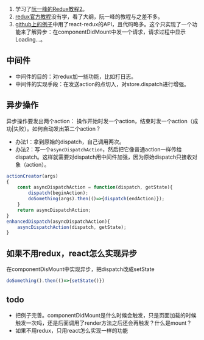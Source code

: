 1. 学习了[阮一峰的Redux教程2][]。
2. [redux官方教程][]没有学，看了大纲，阮一峰的教程与之差不多。
3. [github上的例子][]中用了react-redux的API，且代码略多。这个只实现了一个功能来了解异步：在componentDidMount中发一个请求，请求过程中显示Loading...。

## 中间件
* 中间件的目的：对redux加一些功能，比如打日志。
* 中间件的实现手段：在发送action的点切入，对store.dispatch进行增强。

## 异步操作
异步操作要发出两个action： 操作开始时发一个action，结束时发一个action（成功|失败）。如何自动发出第二个action？
* 办法1：拿到原始的dispatch，自己调用两次。
* 办法2：写一个`asyncDispatchAction`，然后把它像普通action一样传给dispatch。这样就需要对dispatch用中间件加强，因为原始dispatch只接收对象（action）。
``` js
actionCreator(args)
{
    const asyncDispatchAction = function(dispatch, getState){
        dispatch(beginAction);
        doSomething(args).then(()=>{dispatch(endAction)});
    }
    return asyncDispatchAction;
}
enhancedDispatch(asyncDispatchAction){
    asyncDispatchAction(dispatch, getState);
}
```

## 如果不用redux，react怎么实现异步
在componentDisMount中实现异步，把dispatch改成setState
``` js
doSomething().then(()=>{setState()})
```

## todo
* 把例子完善。componentDidMount是什么时候会触发，只是页面加载的时候触发一次吗，还是后面调用了render方法之后还会再触发？什么是mount？
* 如果不用redux，只用react怎么实现一样的功能

[阮一峰的Redux教程2]:(http://www.ruanyifeng.com/blog/2016/09/redux_tutorial_part_two_async_operations.html)
[redux官方教程]:(https://redux.js.org/advanced/async-actions)
[github上的例子]:(https://github.com/reactjs/redux/tree/master/examples/async)